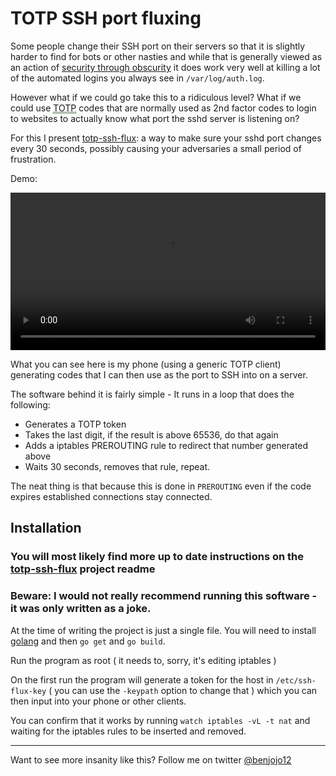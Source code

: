 TOTP SSH port fluxing
===

Some people change their SSH port on their servers so that it is slightly harder to find for bots or other nasties and while that is generally viewed as an action of [security through obscurity](https://en.wikipedia.org/wiki/Security_through_obscurity) it does work very well at killing a lot of the automated logins you always see in `/var/log/auth.log`.

However what if we could go take this to a ridiculous level? What if we could use <abbr style="border-bottom: 1px dotted green;" title="Time-based One-time Password Algorithm
">TOTP</abbr> codes that are normally used as 2nd factor codes to login to websites to actually know what port the sshd server is listening on?

For this I present [totp-ssh-flux](https://github.com/benjojo/totp-ssh-fluxer): a way to make sure your sshd port changes every 30 seconds, possibly causing your adversaries a small period of frustration.

Demo:

<video width="864" height="620" style="width: 100%;height: auto;max-width: 864px;" controls>
  <source src="https://blog.benjojo.co.uk/asset/fRCNfgUQev" type="video/mp4">
  Your browser does not support the video tag. Here is a GIF version:</br>
  <img src="https://blog.benjojo.co.uk/asset/O7HwIbd7i0"/>
</video>

What you can see here is my phone (using a generic TOTP client) generating codes that I can then use as the port to SSH into on a server.

The software behind it is fairly simple - It runs in a loop that does the following:

* Generates a TOTP token
* Takes the last digit, if the result is above 65536, do that again
* Adds a iptables PREROUTING rule to redirect that number generated above
* Waits 30 seconds, removes that rule, repeat.

The neat thing is that because this is done in `PREROUTING` even if the code expires established connections stay connected.

## Installation

### You will most likely find more up to date instructions on the [totp-ssh-flux](https://github.com/benjojo/totp-ssh-fluxer) project readme

### Beware: I would not really recommend running this software - it was only written as a joke.

At the time of writing the project is just a single file. You will need to install [golang](https://golang.org/) and then `go get` and `go build`.

Run the program as root ( it needs to, sorry, it's editing iptables )

On the first run the program will generate a token for the host in `/etc/ssh-flux-key` ( you can use the `-keypath` option to change that ) which you can then input into your phone or other clients.


You can confirm that it works by running `watch iptables -vL -t nat` and waiting for the iptables rules to be inserted and removed.

---

Want to see more insanity like this? Follow me on twitter [@benjojo12](https://twitter.com/Benjojo12)